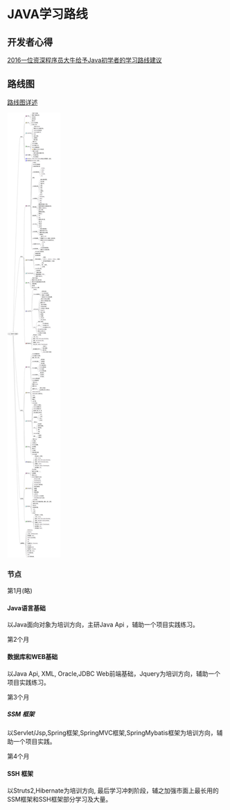 # JAVA学习路线

## 开发者心得

[2016一位资深程序员大牛给予Java初学者的学习路线建议](https://blog.csdn.net/u014209975/article/details/52447556)

## 路线图

[路线图详述](https://blog.csdn.net/qq_27026603/article/details/65946662)

![Java学习路线图](/路线图/java_roadmap_2017.png "Java学习路线图")



### 节点

第1月(略)
#### Java语言基础

以Java面向对象为培训方向，主研Java Api ，辅助一个项目实践练习。

第2个月
#### 数据库和WEB基础

以Java Api, XML, Oracle,JDBC Web前端基础，Jquery为培训方向，辅助一个项目实践练习。

第3个月
##### SSM 框架

以Servlet/Jsp,Spring框架,SpringMVC框架,SpringMybatis框架为培训方向，辅助一个项目实践。

第4个月
#### SSH 框架

以Struts2,Hibernate为培训方向, 最后学习冲刺阶段，辅之加强市面上最长用的SSM框架和SSH框架部分学习及大量。


